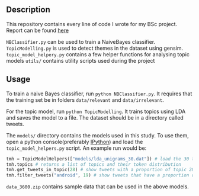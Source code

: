## Description
This repository contains every line of code I wrote for my BSc project. Report can be found [here](https://github.com/fayimora/Project-Writeups)

`NBClassifier.py` can be used to train a NaiveBayes classifier.
`TopicModelling.py` is used to detect themes in the dataset using gensim.
`topic_model_helpery.py` contains a few helper functions for analysing topic models
`utils/` contains utility scripts used during the project



## Usage
To train a naive Bayes classifier, run `python NBClassifier.py`. It requires that the training set be in folders `data/relevant` and `data/irrelevant`.

For the topic model, run `python TopicModelling`. It trains topics using LDA and saves the model to a file. The dataset
should be in a directory called tweets.

The `models/` directory contains the models used in this study. To use them, 
open a python console(preferably [IPython](http://ipython.org/)) and load the `topic_model_helpers.py` script. An example 
run would be:

````python
tmh = TopicModelHelpers(["models/lda_unigrams_30.dat"]) # load the 30 topics model
tmh.topics # returns a list of topics and their token distribution
tmh.get_tweets_in_topic(28) # show tweets with a proportion of topic 28
tmh.filter_tweets("android", 19) # show tweets that have a proportion of topic 19 and have token android in them
````


`data_3600.zip` contains sample data that can be used in the above models.
